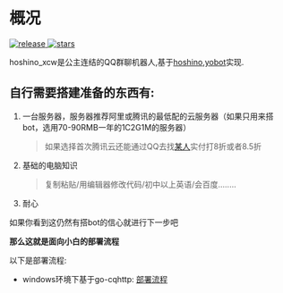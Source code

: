 # 概况

<a href="https://github.com/sanshanya/hoshino_xcw/releases">
    <img src="https://img.shields.io/github/v/release/sanshanya/hoshino_xcw?color=blueviolet&include_prereleases" alt="release"></a><a href="https://github.com/sanshanya/hoshino_xcw/">
 <img src="https://img.shields.io/github/stars/sanshanya/hoshino_xcw.svg" alt="stars"></a>

hoshino_xcw是公主连结的QQ群聊机器人,基于[hoshino](https://github.com/Ice-Cirno/HoshinoBot),[yobot](https://github.com/pcrbot/yobot)实现.


## 自行需要搭建准备的东西有:



1. 一台服务器，服务器推荐阿里或腾讯的最低配的云服务器（如果只用来搭bot，选用70-90RMB一年的1C2G1M的服务器）

   > 如果选择首次腾讯云还能通过QQ去找[某人](http://wpa.qq.com/msgrd?v=3&uin=1057069677&site=qq&menu=yes)实付打8折或者8.5折

2. 基础的电脑知识

   > 复制粘贴/用编辑器修改代码/初中以上英语/会百度........

3. 耐心


如果你看到这仍然有搭bot的信心就进行下一步吧

**那么这就是面向小白的部署流程**

以下是部署流程:

* windows环境下基于go-cqhttp: [部署流程](main.md)
